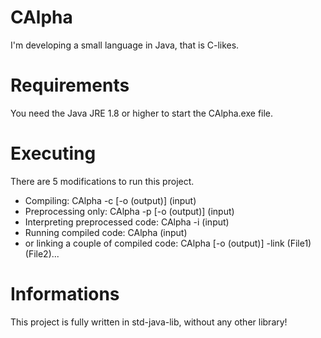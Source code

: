 # CAlpha
I'm developing a small language in Java, that is C-likes.
# Requirements
You need the Java JRE 1.8 or higher to start the CAlpha.exe file. 
# Executing
There are 5 modifications to run this project.
- Compiling:
CAlpha -c [-o (output)] (input)
- Preprocessing only:
CAlpha -p [-o (output)] (input)
- Interpreting preprocessed code:
CAlpha -i (input)
- Running compiled code:
CAlpha (input)
- or linking a couple of compiled code:
CAlpha [-o (output)] -link (File1) (File2)...
# Informations
This project is fully written in std-java-lib, without any other library!
